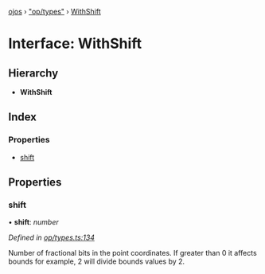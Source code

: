 [ojos](../README.md) › ["op/types"](../modules/_op_types_.md) › [WithShift](_op_types_.withshift.md)

# Interface: WithShift

## Hierarchy

* **WithShift**

## Index

### Properties

* [shift](_op_types_.withshift.md#shift)

## Properties

###  shift

• **shift**: *number*

*Defined in [op/types.ts:134](https://github.com/cancerberoSgx/mirada/blob/3544b58/ojos/src/op/types.ts#L134)*

Number of fractional bits in the point coordinates. If greater than 0 it affects bounds for example, 2 will divide bounds values by 2.

